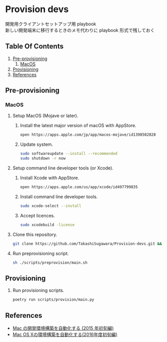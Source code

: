 # Provision devs <!-- omit in toc -->
開発用クライアントセットアップ用 playbook  
新しい開発端末に移行するときのメモ代わりに playbook 形式で残しておく

## Table Of Contents <!-- omit in toc -->

1. [Pre-provisioning](#pre-provisioning)
   1. [MacOS](#macos)
2. [Provisioning](#provisioning)
3. [References](#references)

## Pre-provisioning

### MacOS

1. Setup MacOS (Mojave or later).

   1. Install the latest major version of macOS with AppStore.  

        ```sh
        open https://apps.apple.com/jp/app/macos-mojave/id1398502828
        ```
        
   2. Update system.
   
        ```sh
        sudo softwareupdate --install --recommended
        sudo shutdown -r now
        ```

2. Setup command line developer tools (or Xcode).

    1.  Install Xcode with AppStore.

        ```sh
        open https://apps.apple.com/us/app/xcode/id497799835
        ```

    2.  Install command line developer tools.

        ```sh
        sudo xcode-select --install
        ```

    3.  Accept licences.

        ```sh
        sudo xcodebuild -license
        ```

3. Clone this repository.
   
    ```sh
    git clone https://github.com/TakashiSugawara/Provision-devs.git && cd Provision-devs
    ```

4. Run preprovisioning script.

    ```sh
    sh ./scripts/preprovision/main.sh
    ```

## Provisioning

1. Run provisioning scripts.
    
    ```sh
    poetry run scripts/provision/main.py
    ```

## References

+ [Mac の開発環境構築を自動化する (2015 年初旬編)](https://t-wada.hatenablog.jp/entry/mac-provisioning-by-ansible)
+ [Mac OS Xの環境構築を自動化する(2016年度初旬編)](https://dev.classmethod.jp/server-side/ansible/automate-build-mac-osx-env-by-ansible/)